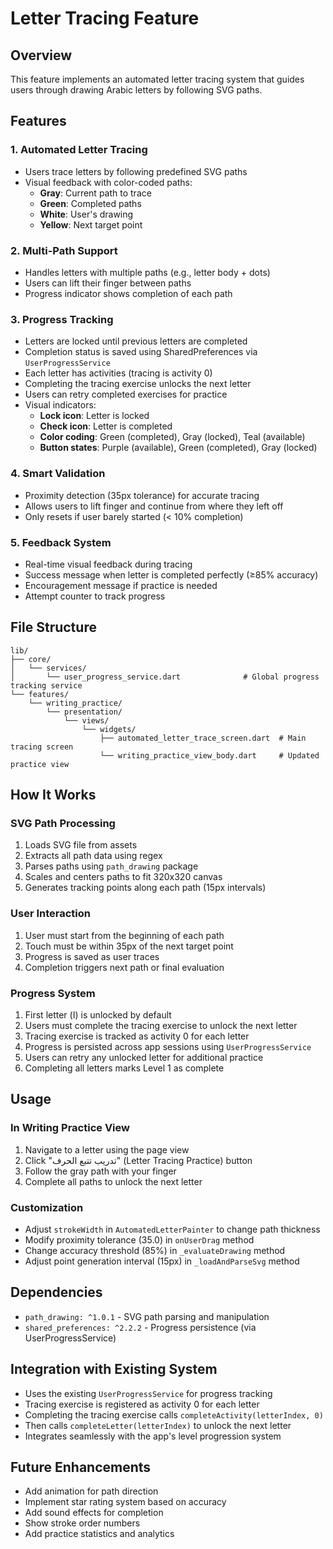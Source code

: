 # Letter Tracing Feature

## Overview
This feature implements an automated letter tracing system that guides users through drawing Arabic letters by following SVG paths.

## Features

### 1. **Automated Letter Tracing**
- Users trace letters by following predefined SVG paths
- Visual feedback with color-coded paths:
  - **Gray**: Current path to trace
  - **Green**: Completed paths
  - **White**: User's drawing
  - **Yellow**: Next target point

### 2. **Multi-Path Support**
- Handles letters with multiple paths (e.g., letter body + dots)
- Users can lift their finger between paths
- Progress indicator shows completion of each path

### 3. **Progress Tracking**
- Letters are locked until previous letters are completed
- Completion status is saved using SharedPreferences via `UserProgressService`
- Each letter has activities (tracing is activity 0)
- Completing the tracing exercise unlocks the next letter
- Users can retry completed exercises for practice
- Visual indicators:
  - **Lock icon**: Letter is locked
  - **Check icon**: Letter is completed
  - **Color coding**: Green (completed), Gray (locked), Teal (available)
  - **Button states**: Purple (available), Green (completed), Gray (locked)

### 4. **Smart Validation**
- Proximity detection (35px tolerance) for accurate tracing
- Allows users to lift finger and continue from where they left off
- Only resets if user barely started (< 10% completion)

### 5. **Feedback System**
- Real-time visual feedback during tracing
- Success message when letter is completed perfectly (≥85% accuracy)
- Encouragement message if practice is needed
- Attempt counter to track progress

## File Structure

```
lib/
├── core/
│   └── services/
│       └── user_progress_service.dart              # Global progress tracking service
└── features/
    └── writing_practice/
        └── presentation/
            └── views/
                └── widgets/
                    ├── automated_letter_trace_screen.dart  # Main tracing screen
                    └── writing_practice_view_body.dart     # Updated practice view
```

## How It Works

### SVG Path Processing
1. Loads SVG file from assets
2. Extracts all path data using regex
3. Parses paths using `path_drawing` package
4. Scales and centers paths to fit 320x320 canvas
5. Generates tracking points along each path (15px intervals)

### User Interaction
1. User must start from the beginning of each path
2. Touch must be within 35px of the next target point
3. Progress is saved as user traces
4. Completion triggers next path or final evaluation

### Progress System
1. First letter (ا) is unlocked by default
2. Users must complete the tracing exercise to unlock the next letter
3. Tracing exercise is tracked as activity 0 for each letter
4. Progress is persisted across app sessions using `UserProgressService`
5. Users can retry any unlocked letter for additional practice
6. Completing all letters marks Level 1 as complete

## Usage

### In Writing Practice View
1. Navigate to a letter using the page view
2. Click "تدريب تتبع الحرف" (Letter Tracing Practice) button
3. Follow the gray path with your finger
4. Complete all paths to unlock the next letter

### Customization
- Adjust `strokeWidth` in `AutomatedLetterPainter` to change path thickness
- Modify proximity tolerance (35.0) in `onUserDrag` method
- Change accuracy threshold (85%) in `_evaluateDrawing` method
- Adjust point generation interval (15px) in `_loadAndParseSvg` method

## Dependencies
- `path_drawing: ^1.0.1` - SVG path parsing and manipulation
- `shared_preferences: ^2.2.2` - Progress persistence (via UserProgressService)

## Integration with Existing System
- Uses the existing `UserProgressService` for progress tracking
- Tracing exercise is registered as activity 0 for each letter
- Completing the tracing exercise calls `completeActivity(letterIndex, 0)`
- Then calls `completeLetter(letterIndex)` to unlock the next letter
- Integrates seamlessly with the app's level progression system

## Future Enhancements
- Add animation for path direction
- Implement star rating system based on accuracy
- Add sound effects for completion
- Show stroke order numbers
- Add practice statistics and analytics
